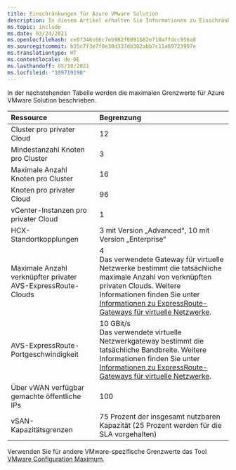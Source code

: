 ```yaml
---
title: Einschränkungen für Azure VMware Solution
description: In diesem Artikel erhalten Sie Informationen zu Einschränkungen für Azure VMware Solution.
ms.topic: include
ms.date: 03/24/2021
ms.openlocfilehash: ce0f346c66c7eb982f0891b82e710affdcc956a8
ms.sourcegitcommit: b35c7f3e7f0e30d337db382abb7c11a69723997e
ms.translationtype: HT
ms.contentlocale: de-DE
ms.lasthandoff: 05/10/2021
ms.locfileid: "109719190"
---
```

<!-- Used in /azure/azure-resource-manager/management/azure-subscription-service-limits.md and concepts-networking.md -->

In der nachstehenden Tabelle werden die maximalen Grenzwerte für Azure VMware Solution beschrieben.

| **Ressource** | **Begrenzung** |
| :-- | :-- |
| Cluster pro privater Cloud | 12 |
| Mindestanzahl Knoten pro Cluster | 3 |
| Maximale Anzahl Knoten pro Cluster | 16 |
| Knoten pro privater Cloud | 96 |
| vCenter-Instanzen pro privater Cloud | 1  |
| HCX-Standortkopplungen | 3 mit Version „Advanced“, 10 mit Version „Enterprise“ |
| Maximale Anzahl verknüpfter privater AVS-ExpressRoute-Clouds | 4<br />Das verwendete Gateway für virtuelle Netzwerke bestimmt die tatsächliche maximale Anzahl von verknüpften privaten Clouds.  Weitere Informationen finden Sie unter [Informationen zu ExpressRoute-Gateways für virtuelle Netzwerke](../../expressroute/expressroute-about-virtual-network-gateways.md). | 
| AVS-ExpressRoute-Portgeschwindigkeit | 10 GBit/s<br />Das verwendete virtuelle Netzwerkgateway bestimmt die tatsächliche Bandbreite. Weitere Informationen finden Sie unter [Informationen zu ExpressRoute-Gateways für virtuelle Netzwerke](../../expressroute/expressroute-about-virtual-network-gateways.md). | 
| Über vWAN verfügbar gemachte öffentliche IPs | 100 |
| vSAN-Kapazitätsgrenzen | 75 Prozent der insgesamt nutzbaren Kapazität (25 Prozent werden für die SLA vorgehalten)  |

Verwenden Sie für andere VMware-spezifische Grenzwerte das Tool [VMware Configuration Maximum](https://configmax.vmware.com/).
